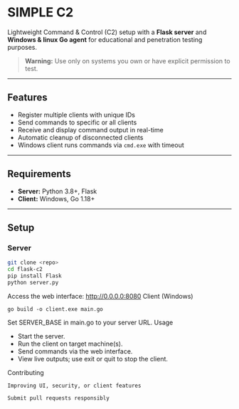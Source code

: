 # SIMPLE C2

Lightweight Command & Control (C2) setup with a **Flask server** and **Windows & linux Go agent** for educational and penetration testing purposes.

> **Warning:** Use only on systems you own or have explicit permission to test.

---

## Features

- Register multiple clients with unique IDs  
- Send commands to specific or all clients  
- Receive and display command output in real-time  
- Automatic cleanup of disconnected clients  
- Windows client runs commands via `cmd.exe` with timeout  

---

## Requirements

- **Server:** Python 3.8+, Flask  
- **Client:** Windows, Go 1.18+  

---

## Setup

### Server

```bash
git clone <repo>
cd flask-c2
pip install Flask
python server.py
```
Access the web interface: http://0.0.0.0:8080
Client (Windows)
```
go build -o client.exe main.go
```
Set SERVER_BASE in main.go to your server URL.
Usage

   - Start the server.
   - Run the client on target machine(s).
   - Send commands via the web interface.
   - View live outputs; use exit or quit to stop the client.

Contributing

    Improving UI, security, or client features

    Submit pull requests responsibly

